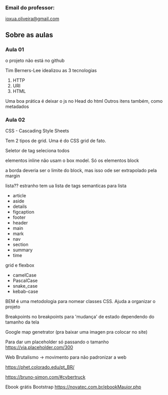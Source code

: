 ### Email do professor:

ioxua.oliveira@gmail.com

## Sobre as aulas

### Aula 01

o projeto não está no github

Tim Berners-Lee idealizou as 3 tecnologias

1. HTTP
2. URI
3. HTML

Uma boa prática é deixar o js no Head do html
Outros itens também, como metadados

### Aula 02

CSS - Cascading Style Sheets

Tem 2 tipos de grid. Uma é do CSS grid de fato.

Seletor de tag seleciona todos

elementos inline não usam o box model.
Só os elementos block

a borda deveria ser o limite do block, mas isso ode ser extrapolado pela margin

lista?? estranho
tem ua lista de tags semanticas para lista

- article
- aside
- details
- figcaption
- footer
- header
- main
- mark
- nav
- section
- summary
- time

grid e flexbox

- camelCase
- PascalCase
- snake_case
- kebab-case

BEM é uma metodologia para nomear classes CSS. Ajuda a organizar o projeto

Breakpoints no breakpoints para 'mudança' de estado dependendo do tamanho da tela

Google map genetrator (pra baixar uma imagen pra colocar no site)

Para dar um placeholder só passando o tamanho
https://via.placeholder.com/300

Web Brutalismo -> movimento para não padronizar a web

https://phet.colorado.edu/pt_BR/

https://bruno-simon.com/#cybertruck

Ebook grátis Bootstrap
https://novatec.com.br/ebookMaujor.php
